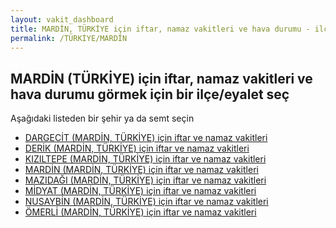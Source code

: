 ```yaml
---
layout: vakit_dashboard
title: MARDİN, TÜRKİYE için iftar, namaz vakitleri ve hava durumu - ilçe/eyalet seç
permalink: /TÜRKİYE/MARDİN
---
```


## MARDİN (TÜRKİYE) için iftar, namaz vakitleri ve hava durumu  görmek için bir ilçe/eyalet seç

Aşağıdaki listeden bir şehir ya da semt seçin

* [DARGECİT (MARDİN, TÜRKİYE) için iftar ve namaz vakitleri](/TÜRKİYE/MARDİN/DARGECİT)
* [DERİK (MARDİN, TÜRKİYE) için iftar ve namaz vakitleri](/TÜRKİYE/MARDİN/DERİK)
* [KIZILTEPE (MARDİN, TÜRKİYE) için iftar ve namaz vakitleri](/TÜRKİYE/MARDİN/KIZILTEPE)
* [MARDİN (MARDİN, TÜRKİYE) için iftar ve namaz vakitleri](/TÜRKİYE/MARDİN/MARDİN)
* [MAZIDAĞI (MARDİN, TÜRKİYE) için iftar ve namaz vakitleri](/TÜRKİYE/MARDİN/MAZIDAĞI)
* [MİDYAT (MARDİN, TÜRKİYE) için iftar ve namaz vakitleri](/TÜRKİYE/MARDİN/MİDYAT)
* [NUSAYBİN (MARDİN, TÜRKİYE) için iftar ve namaz vakitleri](/TÜRKİYE/MARDİN/NUSAYBİN)
* [ÖMERLİ (MARDİN, TÜRKİYE) için iftar ve namaz vakitleri](/TÜRKİYE/MARDİN/ÖMERLİ)

<script type="text/javascript">
  var GLOBAL_COUNTRY = 'TÜRKİYE';
  var GLOBAL_CITY = 'MARDİN';
  var GLOBAL_STATE = 'MARDİN';
</script>
